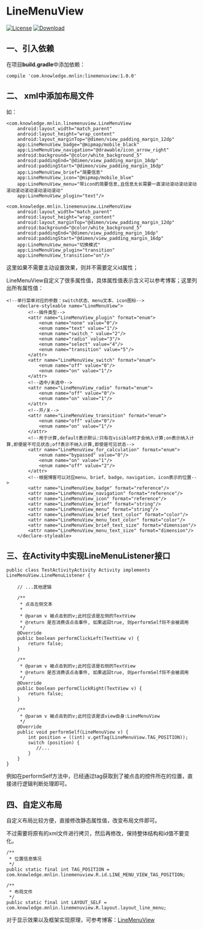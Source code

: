 # LineMenuView
[![License](https://img.shields.io/aur/license/yaourt.svg)](http://www.gnu.org/licenses/gpl-3.0.html)
[![Download](https://api.bintray.com/packages/lovingning/maven/linemenuview/images/download.svg) ](https://bintray.com/lovingning/maven/linemenuview/_latestVersion)


## 一、引入依赖
在项目**build.gradle**中添加依赖：

```
compile 'com.knowledge.mnlin:linemenuview:1.0.0'
```

## 二、 xml中添加布局文件

如：

```
<com.knowledge.mnlin.linemenuview.LineMenuView
    android:layout_width="match_parent"
    android:layout_height="wrap_content"
    android:layout_marginTop="@dimen/view_padding_margin_12dp"
    app:LineMenuView_badge="@mipmap/mobile_black"
    app:LineMenuView_navigation="@drawable/icon_arrow_right"
    android:background="@color/white_background_5"
    android:paddingEnd="@dimen/view_padding_margin_16dp"
    android:paddingStart="@dimen/view_padding_margin_16dp"
    app:LineMenuView_brief="简要信息"
    app:LineMenuView_icon="@mipmap/mobile_blue"
    app:LineMenuView_menu="带icon的简要信息,且信息太长需要一直滚动滚动滚动滚动滚动滚动滚动滚动滚动滚动"
    app:LineMenuView_plugin="text"/>

<com.knowledge.mnlin.linemenuview.LineMenuView
    android:layout_width="match_parent"
    android:layout_height="wrap_content"
    android:layout_marginTop="@dimen/view_padding_margin_12dp"
    android:background="@color/white_background_5"
    android:paddingEnd="@dimen/view_padding_margin_16dp"
    android:paddingStart="@dimen/view_padding_margin_16dp"
    app:LineMenuView_menu="切换模式"
    app:LineMenuView_plugin="transition"
    app:LineMenuView_transition="on"/>
```
这里如果不需要主动设置效果，则并不需要定义id属性；

LineMenuView自定义了很多属性值，具体属性值表示含义可以参考博客；这里列出所有属性值：

```
<!--单行菜单对应的参数：switch状态、menu文本、icon图标-->
    <declare-styleable name="LineMenuView">
        <!--插件类型-->
        <attr name="LineMenuView_plugin" format="enum">
            <enum name="none" value="0"/>
            <enum name="text" value="1"/>
            <enum name="switch_" value="2"/>
            <enum name="radio" value="3"/>
            <enum name="select" value="4"/>
            <enum name="transition" value="5"/>
        </attr>
        <attr name="LineMenuView_switch" format="enum">
            <enum name="off" value="0"/>
            <enum name="on" value="1"/>
        </attr>
        <!--选中/未选中-->
        <attr name="LineMenuView_radio" format="enum">
            <enum name="off" value="0"/>
            <enum name="on" value="1"/>
        </attr>
        <!--开/关-->
        <attr name="LineMenuView_transition" format="enum">
            <enum name="off" value="0"/>
            <enum name="on" value="1"/>
        </attr>
        <!--用于计算,default表示默认:只有在visible时才会纳入计算;on表示纳入计算,即便是不可见状态;off表示不纳入计算,即使是可见状态-->
        <attr name="LineMenuView_for_calculation" format="enum">
            <enum name="bypassed" value="0"/>
            <enum name="on" value="1"/>
            <enum name="off" value="2"/>
        </attr>
        <!--根据博客可以对应menu、brief、badge，navigation，icon表示的位置-->
        <attr name="LineMenuView_badge" format="reference"/>
        <attr name="LineMenuView_navigation" format="reference"/>
        <attr name="LineMenuView_icon" format="reference"/>
        <attr name="LineMenuView_brief" format="string"/>
        <attr name="LineMenuView_menu" format="string"/>
        <attr name="LineMenuView_brief_text_color" format="color"/>
        <attr name="LineMenuView_menu_text_color" format="color"/>
        <attr name="LineMenuView_brief_text_size" format="dimension"/>
        <attr name="LineMenuView_menu_text_size" format="dimension"/>
    </declare-styleable>
```

## 三、在Activity中实现LineMenuListener接口

```
public class TestActivityActivity Activity implements LineMenuView.LineMenuListener {

    // ...其他逻辑

    /**
     * 点击左侧文本
     *
     * @param v 被点击到的v;此时应该是左侧的TextView
     * @return 是否消费该点击事件, 如果返回true, 则performSelf将不会被调用
     */
    @Override
    public boolean performClickLeft(TextView v) {
        return false;
    }

    /**
     * @param v 被点击到的v;此时应该是右侧的TextView
     * @return 是否消费该点击事件, 如果返回true, 则performSelf将不会被调用
     */
    @Override
    public boolean performClickRight(TextView v) {
        return false;
    }

    /**
     * @param v 被点击到的v;此时应该是该view自身:LineMenuView
     */
    @Override
    public void performSelf(LineMenuView v) {
        int position = ((int) v.getTag(LineMenuView.TAG_POSITION));
        switch (position) {
           //...
        }
    }
}
```

例如在performSelf方法中，已经通过tag获取到了被点击的控件所在的位置，直接进行逻辑判断处理即可。

## 四、自定义布局

自定义布局比较方便，直接修改静态属性值，改变布局文件即可。

不过需要将原有的xml文件进行拷贝，然后再修改，保持整体结构和id值不要变化。

```
/**
 * 位置信息情况
 */
public static final int TAG_POSITION = com.knowledge.mnlin.linemenuview.R.id.LINE_MENU_VIEW_TAG_POSITION;

/**
 * 布局文件
 */
public static final int LAYOUT_SELF = com.knowledge.mnlin.linemenuview.R.layout.layout_line_menu;
```


 
对于显示效果以及框架实现原理，可参考博客：[LineMenuView](http://blog.csdn.net/lovingning/article/details/79624457)


